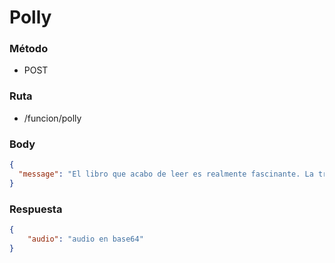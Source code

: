 # Polly


### Método
* POST

### Ruta
* /funcion/polly

### Body
```json
{
  "message": "El libro que acabo de leer es realmente fascinante. La trama es emocionante y los personajes están muy bien desarrollados. Recomiendo este libro a todos los amantes de la ciencia ficción."
}
```

### Respuesta
```json
{
    "audio": "audio en base64"
}
```
